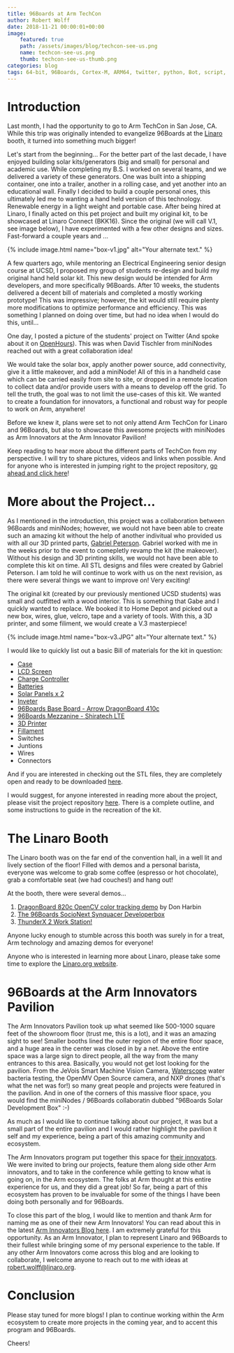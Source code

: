 ```yaml
---
title: 96Boards at Arm TechCon
author: Robert Wolff
date: 2018-11-21 00:00:01+00:00
image:
    featured: true
    path: /assets/images/blog/techcon-see-us.png
    name: techcon-see-us.png
    thumb: techcon-see-us-thumb.png
categories: blog
tags: 64-bit, 96Boards, Cortex-M, ARM64, twitter, python, Bot, script, arm, techcon, convention, san francisco, san jose, 
---
```


# Introduction

Last month, I had the opportunity to go to Arm TechCon in San Jose, CA. While this trip was originally intended to evangelize 96Boards at the [Linaro](https://www.linaro.org/) booth, it turned into something much bigger! 

Let's start from the beginning... For the better part of the last decade, I have enjoyed building solar kits/generators (big and small) for personal and academic use. While completing my B.S. I worked on several teams, and we delivered a variety of these generators. One was built into a shipping container, one into a trailer, another in a rolling case, and yet another into an educational wall. Finally I decided to build a couple personal ones, this ultimately led me to wanting a hand held version of this technology. Renewable energy in a light weight and portable case. After being hired at Linaro, I finally acted on this pet project and built my original kit, to be showcased at Linaro Connect (BKK16). Since the original (we will call V.1, see image below), I have experimented with a few other designs and sizes. Fast-forward a couple years and ...

{% include image.html name="box-v1.jpg" alt="Your alternate text." %}

A few quarters ago, while mentoring an Electrical Engineering senior design course at UCSD, I proposed my group of students re-design and build my original hand held solar kit. This new design would be intended for Arm developers, and more specifically 96Boards. After 10 weeks, the students delivered a decent bill of materials and completed a mostly working prototype! This was impressive; however, the kit would still require plenty more modifications to optimize performance and efficiency. This was something I planned on doing over time, but had no idea when I would do this, until...

One day, I posted a picture of the students' project on Twitter (And spoke about it on [OpenHours](https://www.96boards.org/openhours/)). This was when David Tischler from miniNodes reached out with a great collaboration idea!

We would take the solar box, apply another power source, add connectivity, give it a little makeover, and add a miniNode! All of this in a handheld case which can be carried easily from site to site, or dropped in a remote location to collect data and/or provide users with a means to develop off the grid. To tell the truth, the goal was to not limit the use-cases of this kit. We wanted to create a foundation for innovators, a functional and robust way for people to work on Arm, anywhere!

Before we knew it, plans were set to not only attend Arm TechCon for Linaro and 96Boards, but also to showcase this awesome projects with miniNodes as Arm Innovators at the Arm Innovator Pavilion! 

Keep reading to hear more about the different parts of TechCon from my perspective. I will try to share pictures, videos and links when possible. And for anyone who is interested in jumping right to the project repository, [go ahead and click here](https://github.com/96boards-projects/96b-sustain-dev-box)!


# More about the Project...

As I mentioned in the introduction, this project was a collaboration between 96Boards and miniNodes; however, we would not have been able to create such an amazing kit without the help of another indivitual who provided us with all our 3D printed parts, [Gabriel Peterson](https://www.instagram.com/gabrieldpeterson/). Gabriel worked with me in the weeks prior to the event to comepletly revamp the kit (the makeover). Without his design and 3D printing skills, we would not have been able to complete this kit on time. All STL designs and files were created by Gabriel Peterson. I am told he will continue to work with us on the next revision, as there were several things we want to improve on! Very exciting!

The original kit (created by our previously mentioned UCSD students) was small and outfitted with a wood interior. This is something that Gabe and I quickly wanted to replace. We booked it to Home Depot and picked out a new box, wires, glue, velcro, tape and a variety of tools. With this, a 3D printer, and some filiment, we would create a V.3 masterpiece! 

{% include image.html name="box-v3.JPG" alt="Your alternate text." %}

I would like to quickly list out a basic Bill of materials for the kit in question:

- [Case](https://www.homedepot.com/p/RIDGID-22-in-Pro-Organizer-Black-222571/205440492)
- [LCD Screen](https://www.arrow.com/en/products/96boards-display-7/linksprite-technologies-inc)
- [Charge Controller](https://www.amazon.com/gp/product/B013HK2OOE/ref=oh_aui_detailpage_o08_s00?ie=UTF8&psc=1)
- [Batteries](https://www.amazon.com/gp/product/B00KC39BE6/ref=oh_aui_detailpage_o00_s00?ie=UTF8&psc=1)
- [Solar Panels x 2](https://www.amazon.com/gp/product/B00OZC3X1C/ref=oh_aui_detailpage_o08_s00?ie=UTF8&psc=1)
- [Inveter](https://www.amazon.com/gp/product/B0148FOAO4/ref=oh_aui_detailpage_o07_s02?ie=UTF8&psc=1)
- [96Boards Base Board - Arrow DragonBoard 410c](https://www.96boards.org/product/dragonboard410c/)
- [96Boards Mezzanine - Shiratech LTE](https://www.96boards.org/product/shiratech-lte/)
- [3D Printer](https://shop.prusa3d.com/en/3d-printers/180-original-prusa-i3-mk3-kit.html#)
- [Fillament](
https://shop.prusa3d.com/en/filament/159-pla-extrafill-gold-happens-750g.html)
- Switches
- Juntions
- Wires
- Connectors

And if you are interested in checking out the STL files, they are completely open and ready to be downloaded [here](https://github.com/96boards-projects/96b-sustain-dev-box/tree/master/stl-files).

I would suggest, for anyone interested in reading more about the project, please visit the project repository [here](https://github.com/96boards-projects/96b-sustain-dev-box). There is a complete outline, and some instructions to guide in the recreation of the kit.

# The Linaro Booth
 
The Linaro booth was on the far end of the convention hall, in a well lit and lively section of the floor! Filled with demos and a personal barista, everyone was welcome to grab some coffee (espresso or hot chocolate), grab a comfortable seat (we had couches!) and hang out!

At the booth, there were several demos...

1) [DragonBoard 820c OpenCV color tracking demo](https://github.com/dbharbin/OpenCV-color-tracking-demo) by Don Harbin
2) [The 96Boards SocioNext Synquacer Developerbox](https://www.96boards.org/product/developerbox/)
3) [ThunderX 2 Work Station!](https://www.avantek.co.uk/store/avantek-thunderx2-arm-workstation-thunderx2station.html)

Anyone lucky enough to stumble across this booth was surely in for a treat, Arm technology and amazing demos for everyone! 

Anyone who is interested in learning more about Linaro, please take some time to explore the [Linaro.org website](https://www.linaro.org/).

# 96Boards at the Arm Innovators Pavilion

The Arm Innovators Pavilion took up what seemed like 500-1000 square feet of the showroom floor (trust me, this is a lot), and it was an amazing sight to see! Smaller booths lined the outer region of the entire floor space, and a huge area in the center was closed in by a net. Above the entire space was a large sign to direct people, all the way from the many entrances to this area. Basically, you would not get lost looking for the pavilion. From the JeVois Smart Machine Vision Camera, [Waterscope](https://community.arm.com/members/dr-alexander-patto) water bacteria testing, the OpenMV Open Source camera, and NXP drones (that's what the net was for!) so many great people and projects were featured in the pavilion. And in one of the corners of this massive floor space, you would find the miniNodes / 96Boards collaboratin dubbed "96Boards Solar Development Box" :-)

As much as I would like to continue talking about our project, it was but a small part of the entire pavilion and I would rather highlight the pavilion it self and my experience, being a part of this amazing community and ecosystem. 

The Arm Innovators program put together this space for [their innovators](https://community.arm.com/achievements/e4ecdcdf-ad4b-4858-95ed-24be69743253). We were invited to bring our projects, feature them along side other Arm innovators, and to take in the conference while getting to know what is going on, in the Arm ecosystem. The folks at Arm thought at this entire experience for us, and they did a great job! So far, being a part of this ecosystem has proven to be invaluable for some of the things I have been doing both personally and for 96Boards.

To close this part of the blog, I would like to mention and thank Arm for naming me as one of their new Arm Innovators! You can read about this in the latest [Arm Innovators Blog here](https://community.arm.com/innovation/b/blog/posts/say-hello-to-the-latest-arm-innovators). I am extremely grateful for this opportunity. As an Arm Innovator, I plan to represent Linaro and 96Boards to their fullest while bringing some of my personal experience to the table. If any other Arm Innovators come across this blog and are looking to collaborate, I welcome anyone to reach out to me with ideas at robert.wolff@linaro.org.

# Conclusion

Please stay tuned for more blogs! I plan to continue working within the Arm ecosystem to create more projects in the coming year, and to accent this program and 96Boards. 

Cheers!